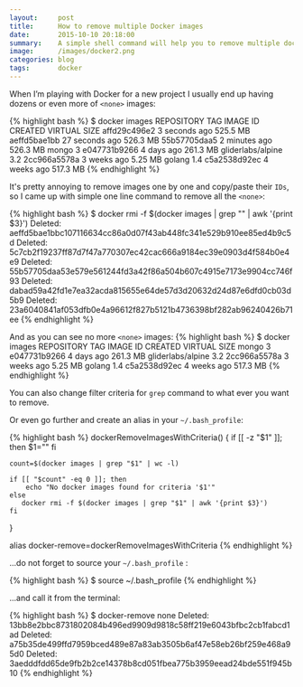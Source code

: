 ```yaml
---
layout:     post
title:      How to remove multiple Docker images
date:       2015-10-10 20:18:00
summary:    A simple shell command will help you to remove multiple docker images.
image:      /images/docker2.png
categories: blog
tags:       docker
---
```



When I’m playing with Docker for a new project I usually end up having dozens
or even more of `<none>` images:

{% highlight bash %}
$ docker images
REPOSITORY          TAG                 IMAGE ID            CREATED             VIRTUAL SIZE
<none>              <none>              affd29c496e2        3 seconds ago       525.5 MB
<none>              <none>              aeffd5bae1bb        27 seconds ago      526.3 MB
<none>              <none>              55b57705daa5        2 minutes ago       526.3 MB
mongo               3                   e047731b9266        4 days ago          261.3 MB
gliderlabs/alpine   3.2                 2cc966a5578a        3 weeks ago         5.25 MB
golang              1.4                 c5a2538d92ec        4 weeks ago         517.3 MB
{% endhighlight %}

It's pretty annoying to remove images one by one and copy/paste their `IDs`,
so I came up with simple one line command to remove all the `<none>`:

{% highlight bash %}
$ docker rmi -f $(docker images | grep "<none>" | awk '{print $3}')
Deleted: aeffd5bae1bbc107116634cc86a0d07f43ab448fc341e529b910ee85ed4b9c5d
Deleted: 5c7cb2f19237ff87d7f47a770307ec42cac666a9184ec39e0903d4f584b0e4e9
Deleted: 55b57705daa53e579e561244fd3a42f86a504b607c4915e7173e9904cc746f93
Deleted: dabad59a42fd1e7ea32acda815655e64de57d3d20632d24d87e6dfd0cb03d5b9
Deleted: 23a6040841af053dfb0e4a96612f827b5121b4736398bf282ab96240426b71ee
{% endhighlight %}


And as you can see no more `<none>` images:
{% highlight bash %}
$ docker images
REPOSITORY          TAG                 IMAGE ID            CREATED             VIRTUAL SIZE
mongo               3                   e047731b9266        4 days ago          261.3 MB
gliderlabs/alpine   3.2                 2cc966a5578a        3 weeks ago         5.25 MB
golang              1.4                 c5a2538d92ec        4 weeks ago         517.3 MB
{% endhighlight %}

You can also change filter criteria for `grep` command to what ever you want to remove.

Or even go further and create an alias in your `~/.bash_profile`:

{% highlight bash %}
dockerRemoveImagesWithCriteria() {
    if [[ -z "$1" ]]; then
        $1="<none>"
    fi

    count=$(docker images | grep "$1" | wc -l)

    if [[ "$count" -eq 0 ]]; then
        echo "No docker images found for criteria '$1'"
    else
       docker rmi -f $(docker images | grep "$1" | awk '{print $3}')
    fi
}

alias docker-remove=dockerRemoveImagesWithCriteria
{% endhighlight %}

...do not forget to source your `~/.bash_profile` :

{% highlight bash %}
$ source ~/.bash_profile
{% endhighlight %}

...and call it from the terminal:

{% highlight bash %}
$ docker-remove none
Deleted: 13bb8e2bbc8731802084b496ed9909d9818c58ff219e6043bfbc2cb1fabcd1ad
Deleted: a75b35de499ffd7959bced489e87a83ab3505b6af47e58eb26bf259e468a95d0
Deleted: 3aedddfdd65de9fb2b2ce14378b8cd051fbea775b3959eead24bde551f945b10
{% endhighlight %}